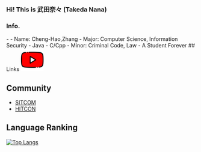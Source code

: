 <h3>Hi! This is 武田奈々 (Takeda Nana)</h3>
<h3> Info.</h3>
- 
- Name: Cheng-Hao,Zhang
- Major: Computer Science, Information Security
  -  Java
  -  C/Cpp
- Minor: Criminal Code, Law
- A Student Forever
## Links
<a href=https://www.youtube.com/c/tw-takedanana><img src="youtube.png" width="60" height="60"></a>

## Community
- [SITCOM](https://sitcon.org/2022/)
- [HITCON](https://hitcon.org/2022/)

## Language Ranking
[![Top Langs](https://github-readme-stats.vercel.app/api/top-langs/?username=windware1203&layout=compact&theme=calm)](https://github.com/windware1203/github-readme-stats)
